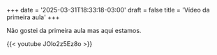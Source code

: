 +++
date = '2025-03-31T18:33:18-03:00'
draft = false
title = 'Vídeo da primeira aula'
+++

Não gostei da primeira aula mas aqui estamos.

{{< youtube JOlo2z5Ez8o >}}


